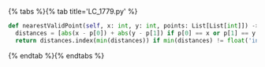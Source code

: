 {% tabs %}{% tab title='LC_1779.py' %}

```py
def nearestValidPoint(self, x: int, y: int, points: List[List[int]]) -> int:
  distances = [abs(x - p[0]) + abs(y - p[1]) if p[0] == x or p[1] == y else float('inf') for p in points]
  return distances.index(min(distances)) if min(distances) != float('inf') else -1
```

{% endtab %}{% endtabs %}
